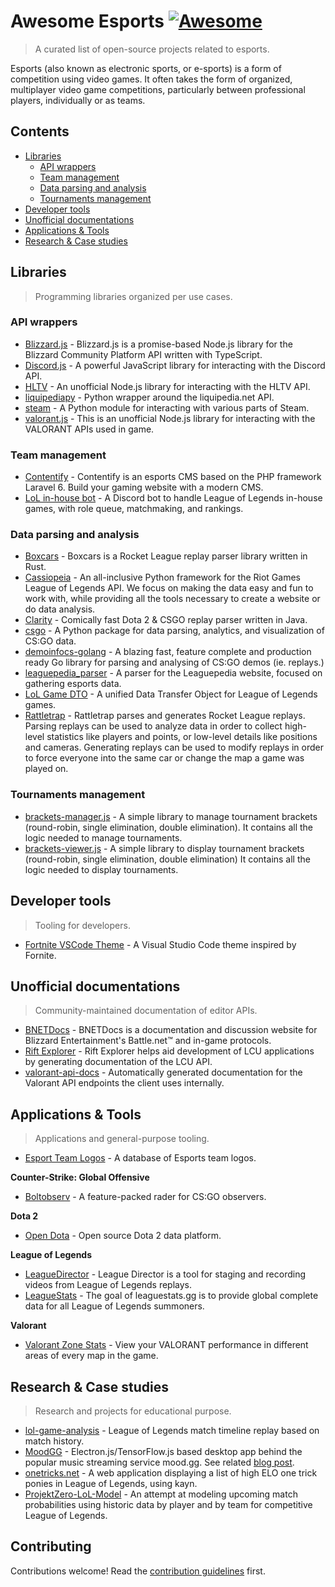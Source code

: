 # Awesome Esports [![Awesome](https://awesome.re/badge.svg)](https://awesome.re)

> A curated list of open-source projects related to esports.

Esports (also known as electronic sports, or e-sports) is a form of competition using video games. It often takes the form of organized, multiplayer video game competitions, particularly between professional players, individually or as teams.

## Contents

- [Libraries](#libraries)
  - [API wrappers](#api-wrappers)
  - [Team management](#team-management)
  - [Data parsing and analysis](#data-parsing-and-analysis)
  - [Tournaments management](#tournaments-management)
- [Developer tools](#developer-tools)
- [Unofficial documentations](#unofficial-documentations)
- [Applications & Tools](#applications--tools)
- [Research & Case studies](#research--case-studies)

## Libraries

> Programming libraries organized per use cases.

### API wrappers

- [Blizzard.js](https://github.com/benweier/blizzard.js) - Blizzard.js is a promise-based Node.js library for the Blizzard Community Platform API written with TypeScript.
- [Discord.js](https://github.com/discordjs/discord.js) - A powerful JavaScript library for interacting with the Discord API.
- [HLTV](https://github.com/gigobyte/HLTV) - An unofficial Node.js library for interacting with the HLTV API.
- [liquipediapy](https://github.com/c00kie17/liquipediapy) - Python wrapper around the liquipedia.net API.
- [steam](https://github.com/ValvePython/steam/) - A Python module for interacting with various parts of Steam.
- [valorant.js](https://github.com/liamcottle/valorant.js) - This is an unofficial Node.js library for interacting with the VALORANT APIs used in game.

### Team management

- [Contentify](https://github.com/Contentify/Contentify) - Contentify is an esports CMS based on the PHP framework Laravel 6. Build your gaming website with a modern CMS.
- [LoL in-house bot](https://github.com/mrtolkien/inhouse_bot) - A Discord bot to handle League of Legends in-house games, with role queue, matchmaking, and rankings.

### Data parsing and analysis

- [Boxcars](https://github.com/nickbabcock/boxcars) - Boxcars is a Rocket League replay parser library written in Rust.
- [Cassiopeia](https://github.com/meraki-analytics/cassiopeia) - An all-inclusive Python framework for the Riot Games League of Legends API. We focus on making the data easy and fun to work with, while providing all the tools necessary to create a website or do data analysis.
- [Clarity](https://github.com/skadistats/clarity) - Comically fast Dota 2 & CSGO replay parser written in Java.
- [csgo](https://github.com/pnxenopoulos/csgo) - A Python package for data parsing, analytics, and visualization of CS:GO data.
- [demoinfocs-golang](https://github.com/markus-wa/demoinfocs-golang) - A blazing fast, feature complete and production ready Go library for parsing and analysing of CS:GO demos (ie. replays.)
- [leaguepedia_parser](https://github.com/mrtolkien/leaguepedia_parser) - A parser for the Leaguepedia website, focused on gathering esports data.
- [LoL Game DTO](https://github.com/mrtolkien/lol_dto) - A unified Data Transfer Object for League of Legends games.
- [Rattletrap](https://github.com/tfausak/rattletrap) - Rattletrap parses and generates Rocket League replays. Parsing replays can be used to analyze data in order to collect high-level statistics like players and points, or low-level details like positions and cameras. Generating replays can be used to modify replays in order to force everyone into the same car or change the map a game was played on.

### Tournaments management

- [brackets-manager.js](https://github.com/Drarig29/brackets-manager.js) - A simple library to manage tournament brackets (round-robin, single elimination, double elimination).
It contains all the logic needed to manage tournaments.
- [brackets-viewer.js](https://github.com/Drarig29/brackets-viewer.js) - A simple library to display tournament brackets (round-robin, single elimination, double elimination)
It contains all the logic needed to display tournaments.

## Developer tools

> Tooling for developers.

- [Fortnite VSCode Theme](https://github.com/sdras/fortnite-vscode-theme) - A Visual Studio Code theme inspired by Fornite.

## Unofficial documentations

> Community-maintained documentation of editor APIs.

- [BNETDocs](https://github.com/BNETDocs/bnetdocs-web) - BNETDocs is a documentation and discussion website for Blizzard Entertainment's Battle.net™ and in-game protocols.
- [Rift Explorer](https://github.com/Pupix/rift-explorer) - Rift Explorer helps aid development of LCU applications by generating documentation of the LCU API.
- [valorant-api-docs](https://github.com/techchrism/valorant-api-docs/tree/trunk/docs) - Automatically generated documentation for the Valorant API endpoints the client uses internally.

## Applications & Tools

> Applications and general-purpose tooling.

- [Esport Team Logos](https://github.com/lootmarket/esport-team-logos) - A database of Esports team logos.

**Counter-Strike: Global Offensive**

- [Boltobserv](https://github.com/boltgolt/boltobserv) - A feature-packed rader for CS:GO observers.

**Dota 2**

- [Open Dota](https://github.com/odota/core) - Open source Dota 2 data platform.

**League of Legends**

- [LeagueDirector](https://github.com/RiotGames/leaguedirector) - League Director is a tool for staging and recording videos from League of Legends replays.
- [LeagueStats](https://github.com/vkaelin/LeagueStats) - The goal of leaguestats.gg is to provide global complete data for all League of Legends summoners.

**Valorant**

- [Valorant Zone Stats](https://github.com/LouisAsanaka/Valorant-Zone-Stats) - View your VALORANT performance in different areas of every map in the game.

## Research & Case studies

> Research and projects for educational purpose.

- [lol-game-analysis](https://github.com/remixz/lol-game-analysis) - League of Legends match timeline replay based on match history.
- [MoodGG](https://github.com/farzaa/MoodGGDesktopForOW) - Electron.js/TensorFlow.js based desktop app behind the popular music streaming service mood.gg. See related [blog post](https://medium.com/@farzatv/deepoverwatch-combining-tensorflow-js-overwatch-computer-vision-and-music-1a84d4598bc0).
- [onetricks.net](https://github.com/cnguy/onetricks.net) - A web application displaying a list of high ELO one trick ponies in League of Legends, using kayn.
- [ProjektZero-LoL-Model](https://github.com/MRittinghouse/ProjektZero-LoL-Model/) - An attempt at modeling upcoming match probabilities using historic data by player and by team for competitive League of Legends.


## Contributing

Contributions welcome! Read the [contribution guidelines](contributing.md) first.
